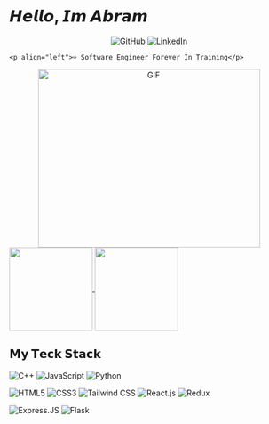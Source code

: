 
<!--
**abramfelix1/AbramFelix1** is a ✨ _special_ ✨ repository because its `README.md` (this file) appears on your GitHub profile.

Here are some ideas to get you started:

- 🔭 I’m currently working on ...
- 🌱 I’m currently learning ...
- 👯 I’m looking to collaborate on ...
- 🤔 I’m looking for help with ...
- 💬 Ask me about ...
- 📫 How to reach me: ...
- 😄 Pronouns: ...
- ⚡ Fun fact: ...
-->
# 𝙃𝙚𝙡𝙡𝙤, 𝙄𝙢 𝘼𝙗𝙧𝙖𝙢



<p align="center">
    <a href="https://github.com/abramfelix1" target="_blank"><img alt="GitHub" src="https://img.shields.io/badge/-@abramfelix1-181717?style=flat-square&logo=GitHub&logoColor=white"></a>
    <a href="https://www.linkedin.com/in/abram-felix" target="_blank"><img alt="LinkedIn" src="https://img.shields.io/badge/-LinkedIn-0077B5?style=flat-square&logo=Linkedin&logoColor=white"></a>
</p>

    <p align="left">➯ Software Engineer Forever In Training</p>


<div align="center">
    <img alt="GIF" src="https://github.com/abramfelix1/AbramFelix1/assets/62622410/6ee1634e-71b5-4277-8ade-56d9126b39bb" width="400" height="320"/>
</div>

<a href="https://github.com/abramfelix1/#gh-dark-mode-only">
  <img height=150 align="center" src="https://github-readme-stats.vercel.app/api?username=abramfelix1&hide=stars,issues&show_icons=true&theme=default#gh-light-mode-only" />
</a>
<a href="https://github.com/abramfelix1/#gh-light-mode-only">
  <img height=150 align="center" src="https://github-readme-stats.vercel.app/api?username=abramfelix1&hide=stars,issues&show_icons=true&theme=default#gh-light-mode-only" />
</a>




## 𝗠𝘆 𝗧𝗲𝗰𝗸 𝗦𝘁𝗮𝗰𝗸

![C++](https://img.shields.io/badge/C%2B%2B-00599C?style=flat-square&logo=c%2B%2B&logoColor=white)
![JavaScript](https://img.shields.io/badge/-JavaScript-%23F7DF1C?style=flat-square&logo=javascript&logoColor=000000&labelColor=%23F7DF1C&color=%23FFCE5A)
![Python](https://img.shields.io/badge/Python-14354C?style=flat-square&logo=python&logoColor=white)

![HTML5](https://img.shields.io/badge/-HTML5-%23E44D27?style=flat-square&logo=html5&logoColor=ffffff)
![CSS3](https://img.shields.io/badge/-CSS3-%231572B6?style=flat-square&logo=css3)
![Tailwind CSS](https://img.shields.io/badge/Tailwind_CSS-38B2AC?style=flat-square&logo=tailwind-css&logoColor=white)
![React.js](https://img.shields.io/badge/-React.js-%23282C34?style=flat-square&logo=react)
![Redux](https://img.shields.io/badge/Redux-593D88?style=flat-square&logo=redux&logoColor=white)

![Express.JS](https://img.shields.io/badge/Express.js-404D59?style=flat-square)
![Flask](https://img.shields.io/badge/Flask-000000?style=flat-square&logo=flask&logoColor=white)

